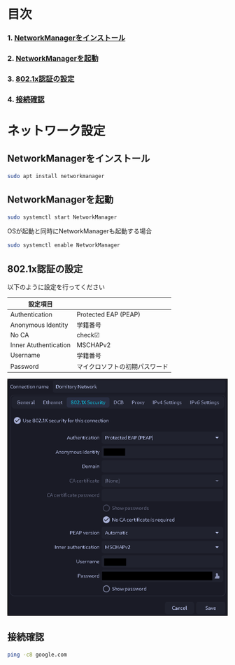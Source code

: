 # 目次

### 1. [NetworkManagerをインストール](#networkmanagerをインストール)

### 2. [NetworkManagerを起動](#networkmanagerを起動)

### 3. [802.1x認証の設定](#8021x認証の設定)

### 4. [接続確認](#接続確認)

# ネットワーク設定

## NetworkManagerをインストール

```bash
sudo apt install networkmanager
```

## NetworkManagerを起動

```bash
sudo systemctl start NetworkManager
```

OSが起動と同時にNetworkManagerも起動する場合

```bash
sudo systemctl enable NetworkManager
```

## 802.1x認証の設定

以下のように設定を行ってください

| 設定項目 | |
| ---- | ---- |
| Authentication | Protected EAP (PEAP) |
| Anonymous Identity | 学籍番号 |
| No CA | check☑ |
| Inner Atuthentication | MSCHAPv2 |
| Username | 学籍番号 |
| Password | マイクロソフトの初期パスワード |

![](../GNU/img/Networkmanager.conf.png)

## 接続確認

```bash
ping -c8 google.com
```